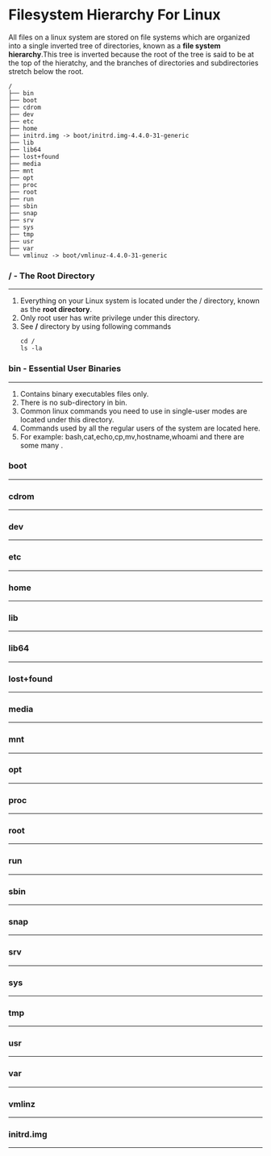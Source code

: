 # Filesystem Hierarchy For Linux
All files on a linux system are stored on file systems which are organized into a single inverted tree of directories, known as a **file system hierarchy**.This tree is inverted because the root of the tree is said to be at the top of the hieratchy, and the branches of directories and subdirectories stretch below the root.
```
/
├── bin
├── boot
├── cdrom
├── dev
├── etc
├── home
├── initrd.img -> boot/initrd.img-4.4.0-31-generic
├── lib
├── lib64
├── lost+found
├── media
├── mnt
├── opt
├── proc
├── root
├── run
├── sbin
├── snap
├── srv
├── sys
├── tmp
├── usr
├── var
└── vmlinuz -> boot/vmlinuz-4.4.0-31-generic
```
### / - The Root Directory
---
1. Everything on your Linux system is located under the / directory, known as the **root directory**.
2. Only root user has write privilege under this directory. 
3. See **/** directory by using following commands   
   ```
   cd /
   ls -la
   ```
### bin - Essential User Binaries
---
1. Contains binary executables files only.
2. There is no sub-directory in bin.
3. Common linux commands you need to use in single-user modes are located under this directory.
4. Commands used by all the regular users of the system are located here.
5. For example: bash,cat,echo,cp,mv,hostname,whoami and there are some many .
### boot
---

### cdrom
---
### dev
---
### etc
---
### home
---
### lib
---
### lib64
---
### lost+found
---
### media
---
### mnt
---
### opt
---
### proc
---
### root
---
### run
---
### sbin
---
### snap
---
### srv
---
### sys
---
### tmp
---
### usr
---
### var
---
### vmlinz
---
### initrd.img
---
